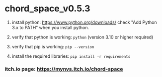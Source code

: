 # chord_space_v0.5.3

1. install python:
	https://www.python.org/downloads/
	check "Add Python 3.x to PATH" when you install python.

2. verify that python is working:
	`python`
	(version 3.10 or higher required)

3. verify that pip is working:
	`pip --version`

4. install the required libraries:
	`pip install -r requirements`

### itch.io page: https://mynvs.itch.io/chord-space
